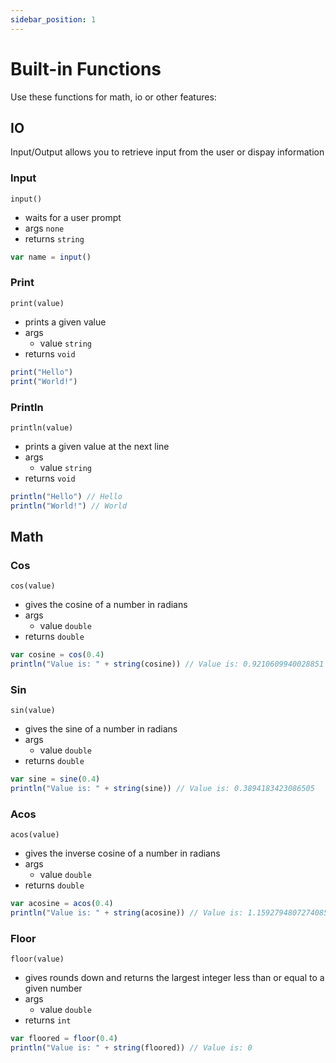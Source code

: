 ```yaml
---
sidebar_position: 1
---
```


# Built-in Functions

Use these functions for math, io or other features:

## IO

Input/Output allows you to retrieve input from the user or dispay information

### Input

`input()`

- waits for a user prompt
- args `none`
- returns `string`

```jsx
var name = input()
```

### Print

`print(value)`

- prints a given value
- args
  - value `string`
- returns `void`

```jsx
print("Hello")
print("World!")
```

### Println

`println(value)`

- prints a given value at the next line
- args
  - value `string`
- returns `void`

```jsx
println("Hello") // Hello
println("World!") // World
```

## Math

### Cos

`cos(value)`

- gives the cosine of a number in radians
- args
  - value `double`
- returns `double`

```jsx
var cosine = cos(0.4)
println("Value is: " + string(cosine)) // Value is: 0.9210609940028851

```

### Sin

`sin(value)`

- gives the sine of a number in radians
- args
  - value `double`
- returns `double`

```jsx
var sine = sine(0.4)
println("Value is: " + string(sine)) // Value is: 0.3894183423086505
```

### Acos

`acos(value)`

- gives the inverse cosine of a number in radians
- args
  - value `double`
- returns `double`

```jsx
var acosine = acos(0.4)
println("Value is: " + string(acosine)) // Value is: 1.1592794807274085
```

### Floor

`floor(value)`

- gives rounds down and returns the largest integer less than or equal to a given number
- args
  - value `double`
- returns `int`

```jsx
var floored = floor(0.4)
println("Value is: " + string(floored)) // Value is: 0
```